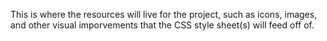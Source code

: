 This is where the resources will live for the project, such as icons, images, and other visual imporvements that the CSS style sheet(s) will feed off of. 